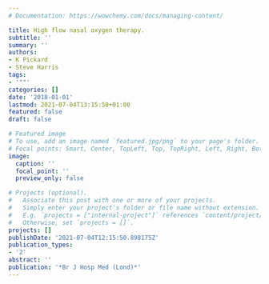 ```yaml
---
# Documentation: https://wowchemy.com/docs/managing-content/

title: High flow nasal oxygen therapy.
subtitle: ''
summary: ''
authors:
- K Pickard
- Steve Harris
tags:
- '""'
categories: []
date: '2018-01-01'
lastmod: 2021-07-04T13:15:50+01:00
featured: false
draft: false

# Featured image
# To use, add an image named `featured.jpg/png` to your page's folder.
# Focal points: Smart, Center, TopLeft, Top, TopRight, Left, Right, BottomLeft, Bottom, BottomRight.
image:
  caption: ''
  focal_point: ''
  preview_only: false

# Projects (optional).
#   Associate this post with one or more of your projects.
#   Simply enter your project's folder or file name without extension.
#   E.g. `projects = ["internal-project"]` references `content/project/deep-learning/index.md`.
#   Otherwise, set `projects = []`.
projects: []
publishDate: '2021-07-04T12:15:50.898175Z'
publication_types:
- '2'
abstract: ''
publication: '*Br J Hosp Med (Lond)*'
---
```

